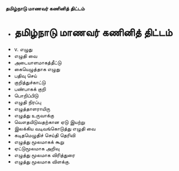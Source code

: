 **தமிழ்நாடு மாணவர் கணினித் திட்டம்**
- # தமிழ்நாடு மாணவர் கணினித் திட்டம்
- v. எழுது
- எழுதி வை
- அடையாளமாகத்தீட்டு
- கையெழுத்தாக எழுது
- பதிவு செய்
- குறித்துச்காட்டு
- பண்பாகக் குறி
- பொறிப்பிடு
- எழுதி நிரப்பு
- எழுத்தாளராயிரு
- எழுத்து உருவாக்கு
- வௌதயிடுவதற்கான ஏடு இயற்று
- இலக்கிய  வடிவங்கொடுத்து எழுதி வை
- கடிதமெழுதிச் செய்தி தெரிவி
- எழுத்து மூலமாகக் கூறு
- ஏட்டுமூலமாக அறிவு
- எழுத்து மூலமாக விரித்துரை
- எழுத்து மூலமாக விளக்கு.

